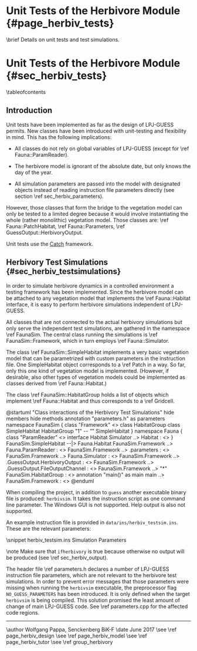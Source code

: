 Unit Tests of the Herbivore Module {#page_herbiv_tests}
==================================
<!-- For doxygen, this is the *page* header -->
\brief Details on unit tests and test simulations.

Unit Tests of the Herbivore Module {#sec_herbiv_tests}
==================================
<!-- For doxygen, this is the *section* header -->
\tableofcontents


Introduction
------------

Unit tests have been implemented as far as the design of LPJ-GUESS permits.
New classes have been introduced with unit-testing and flexibility in mind.
This has the following implications:

- All classes do not rely on global variables of LPJ-GUESS
(except for \ref Fauna::ParamReader).

- The herbivore model is ignorant of the absolute date, but only knows the 
day of the year.

- All simulation parameters are passed into the model with designated objects
instead of reading instruction file parameters directly
(see section \ref sec_herbiv_parameters).

However, those classes that form the bridge to the vegetation 
model can only be tested to a limited degree because it would
involve instantiating the whole (rather monolithic) vegetation 
model.
Those classes are:
\ref Fauna::PatchHabitat,
\ref Fauna::Parameters,
\ref GuessOutput::HerbivoryOutput.

Unit tests use the [Catch](https://github.com/philsquared/Catch)
framework.






Herbivory Test Simulations {#sec_herbiv_testsimulations}
--------------------------

In order to simulate herbivore dynamics in a controlled environment a testing framework has been implemented. 
Since the herbivore model can be attached to any vegetation model that implements the \ref Fauna::Habitat interface, it is easy to perform herbivore simulations independent of LPJ-GUESS.

All classes that are not connected to the actual herbivory simulations but only serve the independent test simulations, are gathered in the namespace \ref FaunaSim.
The central class running the simulations is \ref FaunaSim::Framework, which in turn employs \ref Fauna::Simulator.

The class \ref FaunaSim::SimpleHabitat implements a very basic vegetation model that can be parametrized with custom parameters in the instruction file. 
One SimpleHabitat object corresponds to a \ref Patch in a way.
So far, only this one kind of vegetation model is implemented.
(However, if desirable, also other types of vegetation models could be implemented as classes derived from \ref Fauna::Habitat.)

The class \ref FaunaSim::HabitatGroup holds a list of objects which implement \ref Fauna::Habitat and thus corresponds to a \ref Gridcell.

@startuml "Class interactions of the Herbivory Test Simulations"
hide members
hide methods 
annotation "parameters.h" as parameters 
namespace FaunaSim {
	class "Framework" <<singleton>>
	class HabitatGroup
	class SimpleHabitat
	HabitatGroup "1" *-- "*" SimpleHabitat
}
namespace Fauna {
	class "ParamReader"   <<singleton>>
	interface Habitat 
	Simulator     ..> Habitat                        : <<call>>
}
FaunaSim.SimpleHabitat --|> Fauna.Habitat
FaunaSim.Framework ..> Fauna.ParamReader              : <<use>>
FaunaSim.Framework ..> .parameters                    : <<use>>
FaunaSim.Framework ..> Fauna.Simulator                : <<create>>
FaunaSim.Framework ..> .GuessOutput.HerbivoryOutput   : <<create>>
FaunaSim.Framework ..> .GuessOutput.FileOutputChannel : <<create>>
FaunaSim.Framework ..> "*" FaunaSim.HabitatGroup      : <<create>>
annotation "main()" as main
main ..> FaunaSim.Framework : <<call>>
@enduml

When compiling the project, in addition to `guess` another 
executable binary file is produced: `herbivsim`.
It takes the instruction script as one command line parameter.
The Windows GUI is not supported. Help output is also not supported.

An example instruction file is provided in 
`data/ins/herbiv_testsim.ins`.
These are the relevant parameters:

<!-- Alternatively to the snippet command, the dontinclude command -->
<!-- could be used. -->
\snippet herbiv_testsim.ins Simulation Parameters

\note Make sure that `ifherbivory` is true because otherwise
no output will be produced (see \ref sec_herbiv_output).

The header file \ref parameters.h declares a number of LPJ-GUESS instruction file parameters, which are not relevant to the herbivore test simulations.
In order to prevent error messages that those parameters were missing when running the `herbivsim` executable, the preprocessor flag `NO_GUESS_PARAMETERS` has been introduced.
It is only defined when the target `herbivsim` is being compiled.
This solution promised the least amount of change of main LPJ-GUESS code.
See \ref parameters.cpp for the affected code regions.

------------------------------------------------------------

\author Wolfgang Pappa, Senckenberg BiK-F
\date June 2017
\see \ref page_herbiv_design
\see \ref page_herbiv_model
\see \ref page_herbiv_tutor
\see \ref group_herbivory
